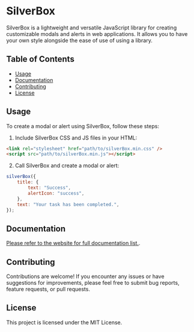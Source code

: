 # SilverBox

SilverBox is a lightweight and versatile JavaScript library for creating customizable modals and alerts in web applications. It allows you to have your own style alongside the ease of use of using a library.

## Table of Contents

-   [Usage](#usage)
-   [Documentation](#documentation)
-   [Contributing](#contributing)
-   [License](#license)

## Usage

To create a modal or alert using SilverBox, follow these steps:

1. Include SilverBox CSS and JS files in your HTML:

```html
<link rel="stylesheet" href="path/to/silverBox.min.css" />
<script src="path/to/silverBox.min.js"></script>
```

2. Call SilverBox and create a modal or alert:

```js
silverBox({
	title: {
		text: "Success",
		alertIcon: "success",
	},
	text: "Your task has been completed.",
});
```

## Documentation

[Please refer to the website for full documentation list.](https://silverboxjs.ir/documentation/?v=latest).

## Contributing

Contributions are welcome! If you encounter any issues or have suggestions for improvements, please feel free to submit bug reports, feature requests, or pull requests.

## License

This project is licensed under the MIT License.
